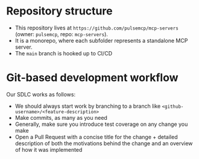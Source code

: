 # Repository structure

- This repository lives at `https://github.com/pulsemcp/mcp-servers` (owner: `pulsemcp`, repo: `mcp-servers`).
- It is a monorepo, where each subfolder represents a standalone MCP server.
- The `main` branch is hooked up to CI/CD

# Git-based development workflow

Our SDLC works as follows:
- We should always start work by branching to a branch like `<github-username>/<feature-description>`
- Make commits, as many as you need
- Generally, make sure you introduce test coverage on any change you make
- Open a Pull Request with a concise title for the change + detailed description of both the motivations behind the change and an overview of how it was implemented
